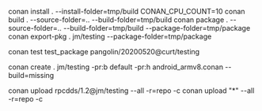 conan install . --install-folder=tmp/build
CONAN_CPU_COUNT=10 conan build . --source-folder=.. --build-folder=tmp/build
conan package . --source-folder=.. --build-folder=tmp/build --package-folder=tmp/package
conan export-pkg . jm/testing --package-folder=tmp/package


conan test test_package pangolin/20200520@curt/testing

conan create . jm/testing -pr:b default -pr:h android_armv8.conan --build=missing


conan upload rpcdds/1.2@jm/testing --all -r=repo -c
conan upload "*" --all -r=repo -c

